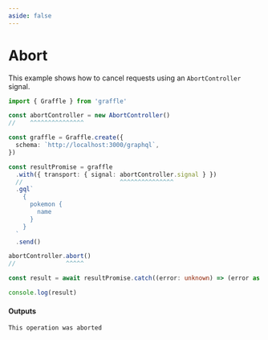 ```yaml
---
aside: false
---
```


# Abort

This example shows how to cancel requests using an `AbortController` signal.

<!-- dprint-ignore-start -->
```ts twoslash
import { Graffle } from 'graffle'

const abortController = new AbortController()
//    ^^^^^^^^^^^^^^^

const graffle = Graffle.create({
  schema: `http://localhost:3000/graphql`,
})

const resultPromise = graffle
  .with({ transport: { signal: abortController.signal } })
  //                           ^^^^^^^^^^^^^^^
  .gql`
    {
      pokemon {
        name
      }
    }
  `
  .send()

abortController.abort()
//              ^^^^^

const result = await resultPromise.catch((error: unknown) => (error as Error).message)

console.log(result)
```
<!-- dprint-ignore-end -->

#### Outputs

<!-- dprint-ignore-start -->
```txt
This operation was aborted
```
<!-- dprint-ignore-end -->
